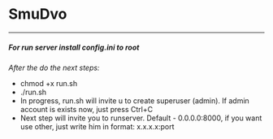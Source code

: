 # SmuDvo
---
##### For run server install config.ini to root 
*After the do the next steps:*
- chmod +x run.sh
- ./run.sh
- In progress, run.sh will invite u to create superuser (admin). If admin account is exists now, just press Ctrl+C
- Next step will invite you to runserver. Default - 0.0.0.0:8000, if you want use other, just write him in format: x.x.x.x:port 
